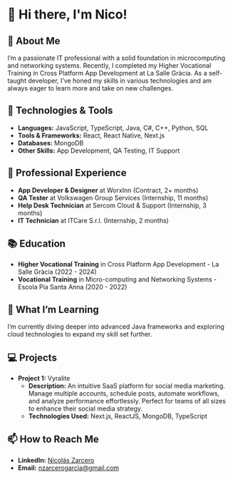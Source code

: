 # 👋 Hi there, I'm Nico!

## 🚀 About Me
I’m a passionate IT professional with a solid foundation in microcomputing and networking systems. Recently, I completed my Higher Vocational Training in Cross Platform App Development at La Salle Gràcia. As a self-taught developer, I’ve honed my skills in various technologies and am always eager to learn more and take on new challenges.

## 🔧 Technologies & Tools
 - **Languages:** JavaScript, TypeScript, Java, C#, C++, Python, SQL
 - **Tools & Frameworks:** React, React Native, Next.js
 - **Databases:** MongoDB
 - **Other Skills:** App Development, QA Testing, IT Support

## 💼 Professional Experience
- **App Developer & Designer** at WorxInn (Contract, 2+ months)
- **QA Tester** at Volkswagen Group Services (Internship, 11 months)
- **Help Desk Technician** at Sercom Cloud & Support (Internship, 3 months)
- **IT Technician** at ITCare S.r.l. (Internship, 2 months)

## 📚 Education
- **Higher Vocational Training** in Cross Platform App Development - La Salle Gràcia (2022 - 2024)
- **Vocational Training** in Micro-computing and Networking Systems - Escola Pia Santa Anna (2020 - 2022)

## 🌱 What I’m Learning
I’m currently diving deeper into advanced Java frameworks and exploring cloud technologies to expand my skill set further.

## 💻 Projects
- **Project 1:** Vyralite
	- **Description:** An intuitive SaaS platform for social media marketing. Manage multiple accounts, schedule posts, automate workflows, and analyze performance effortlessly. Perfect for teams of all sizes to enhance their social media strategy.
	- **Technologies Used:** Next.js, ReactJS, MongoDB, TypeScript

## 📫 How to Reach Me
- **LinkedIn:** [Nicolás Zarcero](www.linkedin.com/in/zarcerog)
- **Email:** [nzarcerogarcia@gmail.com](mailto:nzarcerogarcia@gmail.com)
